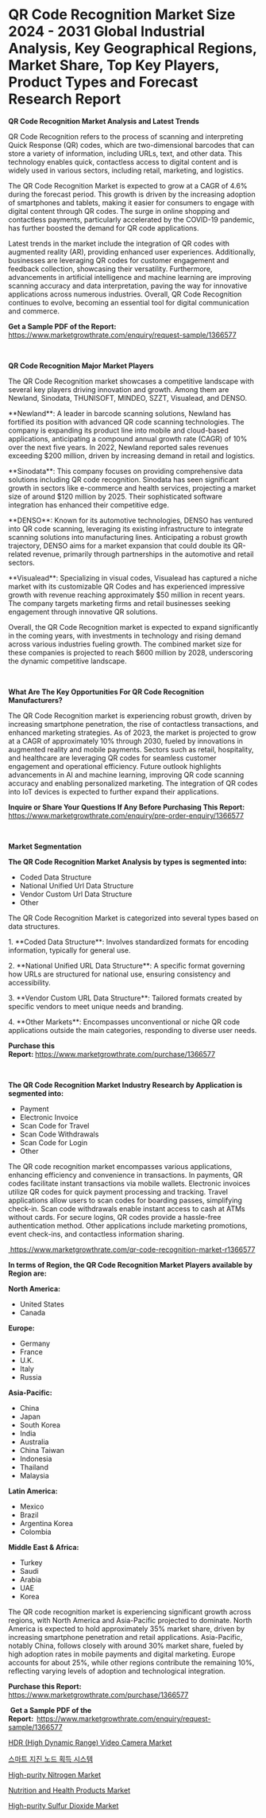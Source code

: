 <p><h1>QR Code Recognition Market Size 2024 - 2031 Global Industrial Analysis, Key Geographical Regions, Market Share, Top Key Players, Product Types and Forecast Research Report</h1></p><p><strong>QR Code Recognition Market Analysis and Latest Trends</strong></p>
<p><p>QR Code Recognition refers to the process of scanning and interpreting Quick Response (QR) codes, which are two-dimensional barcodes that can store a variety of information, including URLs, text, and other data. This technology enables quick, contactless access to digital content and is widely used in various sectors, including retail, marketing, and logistics.</p><p>The QR Code Recognition Market is expected to grow at a CAGR of 4.6% during the forecast period. This growth is driven by the increasing adoption of smartphones and tablets, making it easier for consumers to engage with digital content through QR codes. The surge in online shopping and contactless payments, particularly accelerated by the COVID-19 pandemic, has further boosted the demand for QR code applications.</p><p>Latest trends in the market include the integration of QR codes with augmented reality (AR), providing enhanced user experiences. Additionally, businesses are leveraging QR codes for customer engagement and feedback collection, showcasing their versatility. Furthermore, advancements in artificial intelligence and machine learning are improving scanning accuracy and data interpretation, paving the way for innovative applications across numerous industries. Overall, QR Code Recognition continues to evolve, becoming an essential tool for digital communication and commerce.</p></p>
<p><strong>Get a Sample PDF of the Report:&nbsp;</strong> <a href="https://www.marketgrowthrate.com/enquiry/request-sample/1366577">https://www.marketgrowthrate.com/enquiry/request-sample/1366577</a></p>
<p>&nbsp;</p>
<p><strong>QR Code Recognition Major Market Players</strong></p>
<p><p>The QR Code Recognition market showcases a competitive landscape with several key players driving innovation and growth. Among them are Newland, Sinodata, THUNISOFT, MINDEO, SZZT, Visualead, and DENSO.</p><p>**Newland**: A leader in barcode scanning solutions, Newland has fortified its position with advanced QR code scanning technologies. The company is expanding its product line into mobile and cloud-based applications, anticipating a compound annual growth rate (CAGR) of 10% over the next five years. In 2022, Newland reported sales revenues exceeding $200 million, driven by increasing demand in retail and logistics.</p><p>**Sinodata**: This company focuses on providing comprehensive data solutions including QR code recognition. Sinodata has seen significant growth in sectors like e-commerce and health services, projecting a market size of around $120 million by 2025. Their sophisticated software integration has enhanced their competitive edge.</p><p>**DENSO**: Known for its automotive technologies, DENSO has ventured into QR code scanning, leveraging its existing infrastructure to integrate scanning solutions into manufacturing lines. Anticipating a robust growth trajectory, DENSO aims for a market expansion that could double its QR-related revenue, primarily through partnerships in the automotive and retail sectors.</p><p>**Visualead**: Specializing in visual codes, Visualead has captured a niche market with its customizable QR Codes and has experienced impressive growth with revenue reaching approximately $50 million in recent years. The company targets marketing firms and retail businesses seeking engagement through innovative QR solutions.</p><p>Overall, the QR Code Recognition market is expected to expand significantly in the coming years, with investments in technology and rising demand across various industries fueling growth. The combined market size for these companies is projected to reach $600 million by 2028, underscoring the dynamic competitive landscape.</p></p>
<p>&nbsp;</p>
<p><strong>What Are The Key Opportunities For QR Code Recognition Manufacturers?</strong></p>
<p><p>The QR Code Recognition market is experiencing robust growth, driven by increasing smartphone penetration, the rise of contactless transactions, and enhanced marketing strategies. As of 2023, the market is projected to grow at a CAGR of approximately 10% through 2030, fueled by innovations in augmented reality and mobile payments. Sectors such as retail, hospitality, and healthcare are leveraging QR codes for seamless customer engagement and operational efficiency. Future outlook highlights advancements in AI and machine learning, improving QR code scanning accuracy and enabling personalized marketing. The integration of QR codes into IoT devices is expected to further expand their applications.</p></p>
<p><strong>Inquire or Share Your Questions If Any Before Purchasing This Report:</strong> <a href="https://www.marketgrowthrate.com/enquiry/pre-order-enquiry/1366577">https://www.marketgrowthrate.com/enquiry/pre-order-enquiry/1366577</a></p>
<p>&nbsp;</p>
<p><strong>Market Segmentation</strong></p>
<p><strong>The QR Code Recognition Market Analysis by types is segmented into:</strong></p>
<p><ul><li>Coded Data Structure</li><li>National Unified Url Data Structure</li><li>Vendor Custom Url Data Structure</li><li>Other</li></ul></p>
<p><p>The QR Code Recognition Market is categorized into several types based on data structures. </p><p>1. **Coded Data Structure**: Involves standardized formats for encoding information, typically for general use.</p><p>2. **National Unified URL Data Structure**: A specific format governing how URLs are structured for national use, ensuring consistency and accessibility.</p><p>3. **Vendor Custom URL Data Structure**: Tailored formats created by specific vendors to meet unique needs and branding.</p><p>4. **Other Markets**: Encompasses unconventional or niche QR code applications outside the main categories, responding to diverse user needs.</p></p>
<p><strong>Purchase this Report:&nbsp;</strong><a href="https://www.marketgrowthrate.com/purchase/1366577">https://www.marketgrowthrate.com/purchase/1366577</a></p>
<p>&nbsp;</p>
<p><strong>The QR Code Recognition Market Industry Research by Application is segmented into:</strong></p>
<p><ul><li>Payment</li><li>Electronic Invoice</li><li>Scan Code for Travel</li><li>Scan Code Withdrawals</li><li>Scan Code for Login</li><li>Other</li></ul></p>
<p><p>The QR code recognition market encompasses various applications, enhancing efficiency and convenience in transactions. In payments, QR codes facilitate instant transactions via mobile wallets. Electronic invoices utilize QR codes for quick payment processing and tracking. Travel applications allow users to scan codes for boarding passes, simplifying check-in. Scan code withdrawals enable instant access to cash at ATMs without cards. For secure logins, QR codes provide a hassle-free authentication method. Other applications include marketing promotions, event check-ins, and contactless information sharing.</p></p>
<p><a href="https://www.marketgrowthrate.com/qr-code-recognition-market-r1366577">&nbsp;https://www.marketgrowthrate.com/qr-code-recognition-market-r1366577</a></p>
<p><strong>In terms of Region, the QR Code Recognition Market Players available by Region are:</strong></p>
<p>
    <p> <strong> North America: </strong>
        <ul>
            <li>United States</li>
            <li>Canada</li>
        </ul>
        </p> 
    <p> <strong> Europe: </strong>
        <ul>
            <li>Germany</li>
            <li>France</li>
            <li>U.K.</li>
            <li>Italy</li>
            <li>Russia</li>
        </ul>
        </p> 
    <p> <strong> Asia-Pacific: </strong>
        <ul>
            <li>China</li>
            <li>Japan</li>
            <li>South Korea</li>
            <li>India</li>
            <li>Australia</li>
            <li>China Taiwan</li>
            <li>Indonesia</li>
            <li>Thailand</li>
            <li>Malaysia</li>
        </ul>
        </p> 
    <p> <strong> Latin America: </strong>
        <ul>
            <li>Mexico</li>
            <li>Brazil</li>
            <li>Argentina Korea</li>
            <li>Colombia</li>
        </ul>
        </p> 
    <p> <strong> Middle East & Africa: </strong>
        <ul>
            <li>Turkey</li>
            <li>Saudi</li>
            <li>Arabia</li>
            <li>UAE</li>
            <li>Korea</li>
        </ul>
    </p>
    </p>
<p><p>The QR code recognition market is experiencing significant growth across regions, with North America and Asia-Pacific projected to dominate. North America is expected to hold approximately 35% market share, driven by increasing smartphone penetration and retail applications. Asia-Pacific, notably China, follows closely with around 30% market share, fueled by high adoption rates in mobile payments and digital marketing. Europe accounts for about 25%, while other regions contribute the remaining 10%, reflecting varying levels of adoption and technological integration.</p></p>
<p><strong>Purchase this Report: </strong><a href="https://www.marketgrowthrate.com/purchase/1366577">https://www.marketgrowthrate.com/purchase/1366577</a></p>
<p>&nbsp;<strong>Get a Sample PDF of the Report:&nbsp;&nbsp;</strong><a href="https://www.marketgrowthrate.com/enquiry/request-sample/1366577">https://www.marketgrowthrate.com/enquiry/request-sample/1366577</a></p>
<p><strong></strong></p>
<p><p><a href="https://medium.com/@shawnsmithv698/what-innovations-and-market-trends-are-shaping-the-hdr-high-dynamic-range-video-camera-market-8ac6753c1bac">HDR (High Dynamic Range) Video Camera Market</a></p><p><a href="https://medium.com/@rekhakhatun65/%EA%B8%80%EB%A1%9C%EB%B2%8C-%EC%8A%A4%EB%A7%88%ED%8A%B8-%EC%A7%80%EC%A7%84-%EB%85%B8%EB%93%9C-%ED%9A%8D%EB%93%9D-%EC%8B%9C%EC%8A%A4%ED%85%9C-%EC%8B%9C%EC%9E%A5-%EB%8F%99%ED%96%A5-%EC%98%88%EC%B8%A1-%EB%B0%8F-%EC%8B%9C%EC%9E%A5-%EC%A0%84%EB%9E%B5-%EB%B6%84%EC%84%9D-2024-2031-d4483f6cb2d2">스마트 지진 노드 획득 시스템</a></p><p><a href="https://issuu.com/reportprime-2/docs/high-purity-nitrogen-market-size-20_5d1597cb6e8654">High-purity Nitrogen Market</a></p><p><a href="https://www.linkedin.com/pulse/market-dynamics-future-trends-global-nutrition-health-bdage?trackingId=1lIOR7DoR%2BKrjEKlho7Auw%3D%3D">Nutrition and Health Products Market</a></p><p><a href="https://issuu.com/reportprime-2/docs/high-purity-sulfur-dioxide-market-s_7af1d126b8fa27">High-purity Sulfur Dioxide Market</a></p></p>